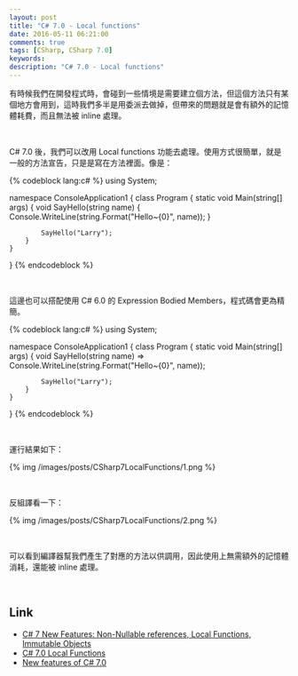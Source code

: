 ```yaml
---
layout: post
title: "C# 7.0 - Local functions"
date: 2016-05-11 06:21:00
comments: true
tags: [CSharp, CSharp 7.0]
keywords: 
description: "C# 7.0 - Local functions"
---
```

有時候我們在開發程式時，會碰到一些情境是需要建立個方法，但這個方法只有某個地方會用到，這時我們多半是用委派去做掉，但帶來的問題就是會有額外的記憶體耗費，而且無法被 inline 處理。 

<!-- More -->

<br/>

C# 7.0 後，我們可以改用 Local functions 功能去處理。使用方式很簡單，就是一般的方法宣告，只是是寫在方法裡面。像是：  

{% codeblock lang:c# %}
using System;

namespace ConsoleApplication1
{
    class Program
    {
        static void Main(string[] args)
        {
            void SayHello(string name)
            {
                Console.WriteLine(string.Format("Hello~{0}", name));
            }

            SayHello("Larry");
        }
    }
}
{% endcodeblock %}

<br/>


這邊也可以搭配使用 C# 6.0 的 Expression Bodied Members，程式碼會更為精簡。 

{% codeblock lang:c# %}
using System;

namespace ConsoleApplication1
{
    class Program
    {
        static void Main(string[] args)
        {
            void SayHello(string name) =>  Console.WriteLine(string.Format("Hello~{0}", name));

            SayHello("Larry");
        }
    }
}
{% endcodeblock %}

<br/>


運行結果如下： 

{% img /images/posts/CSharp7LocalFunctions/1.png %}

<br/>


反組譯看一下： 

{% img /images/posts/CSharp7LocalFunctions/2.png %}

<br/>


可以看到編譯器幫我們產生了對應的方法以供調用，因此使用上無需額外的記憶體消耗，還能被 inline 處理。 

<br/>

Link
----
* [C# 7 New Features: Non-Nullable references, Local Functions, Immutable Objects](https://www.kenneth-truyers.net/2016/01/25/new-features-in-c-sharp-7-part-2/)
* [C# 7.0 Local Functions](http://druss.co/2016/04/c-7-0-local-functions/)
* [New features of C# 7.0](http://www.c-sharpcorner.com/article/all-about-C-Sharp-7-features/)
